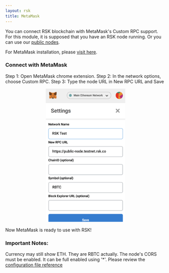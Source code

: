 ```yaml
---
layout: rsk
title: MetaMask
---
```


You can connect RSK blockchain with MetaMask's Custom RPC support. For this module, it is supposed that you have an RSK node running. Or you can use our [public nodes](/rsk/public-nodes).

For MetaMask installation, please <a href="https://metamask.io/" target="_blank">visit here</a>.

### Connect with MetaMask

Step 1: Open MetaMask chrome extension.
Step 2: In the network options, choose Custom RPC.
Step 3: Type the node URL in New RPC URL and Save

<div style="text-align:center"><img style="margin:0 auto; max-width:250px;" src="/assets/img/metamask/metamask.png"></div>

Now MetaMask is ready to use with RSK!

### Important Notes:

Currency may still show ETH. They are RBTC actually.
The node's CORS must be enabled. It can be full enabled using '*'. Please review the [configuration file reference](/rsk/node/configure)
